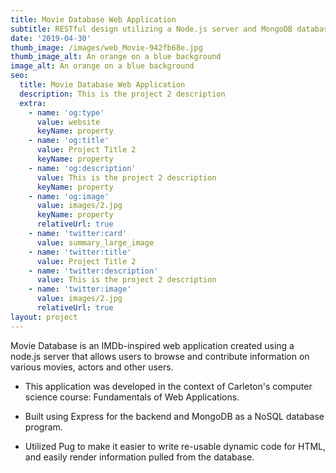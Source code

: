 ```yaml
---
title: Movie Database Web Application
subtitle: RESTful design utilizing a Node.js server and MongoDB database
date: '2019-04-30'
thumb_image: /images/web_Movie-942fb68e.jpg
thumb_image_alt: An orange on a blue background
image_alt: An orange on a blue background
seo:
  title: Movie Database Web Application
  description: This is the project 2 description
  extra:
    - name: 'og:type'
      value: website
      keyName: property
    - name: 'og:title'
      value: Project Title 2
      keyName: property
    - name: 'og:description'
      value: This is the project 2 description
      keyName: property
    - name: 'og:image'
      value: images/2.jpg
      keyName: property
      relativeUrl: true
    - name: 'twitter:card'
      value: summary_large_image
    - name: 'twitter:title'
      value: Project Title 2
    - name: 'twitter:description'
      value: This is the project 2 description
    - name: 'twitter:image'
      value: images/2.jpg
      relativeUrl: true
layout: project
---
```

Movie Database is an IMDb-inspired web application created using a node.js server that allows users to browse and contribute information on various movies, actors and other users.

*   This application was developed in the context of Carleton's computer science course: Fundamentals of Web Applications.

*   Built using Express for the backend and MongoDB as a NoSQL database program.

*   Utilized Pug to make it easier to write re-usable dynamic code for HTML, and easily render information pulled from the database.

